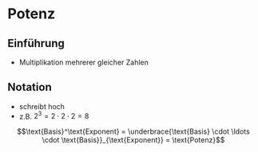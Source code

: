 # Potenz



## Einführung

- Multiplikation mehrerer gleicher Zahlen



## Notation

- schreibt hoch
- z.B. $2^3 = 2 \cdot 2 \cdot 2 = 8$

$$\text{Basis}^\text{Exponent} = \underbrace{\text{Basis} \cdot \ldots \cdot \text{Basis}}_{\text{Exponent}} = \text{Potenz}$$
